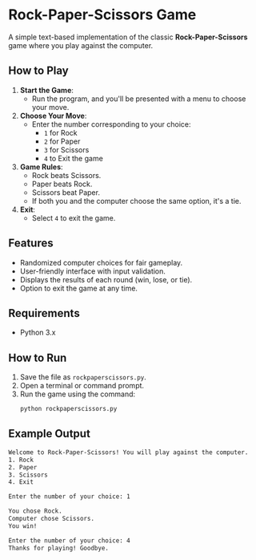 # Rock-Paper-Scissors Game

A simple text-based implementation of the classic **Rock-Paper-Scissors** game where you play against the computer.

## How to Play

1. **Start the Game**:
   - Run the program, and you'll be presented with a menu to choose your move.
2. **Choose Your Move**:
   - Enter the number corresponding to your choice:
     - `1` for Rock
     - `2` for Paper
     - `3` for Scissors
     - `4` to Exit the game
3. **Game Rules**:
   - Rock beats Scissors.
   - Paper beats Rock.
   - Scissors beat Paper.
   - If both you and the computer choose the same option, it's a tie.
4. **Exit**:
   - Select `4` to exit the game.

## Features

- Randomized computer choices for fair gameplay.
- User-friendly interface with input validation.
- Displays the results of each round (win, lose, or tie).
- Option to exit the game at any time.

## Requirements

- Python 3.x

## How to Run

1. Save the file as `rockpaperscissors.py`.
2. Open a terminal or command prompt.
3. Run the game using the command:
   ```bash
   python rockpaperscissors.py

## Example Output
```bash
Welcome to Rock-Paper-Scissors! You will play against the computer.
1. Rock
2. Paper
3. Scissors
4. Exit

Enter the number of your choice: 1

You chose Rock.
Computer chose Scissors.
You win!

Enter the number of your choice: 4
Thanks for playing! Goodbye.
